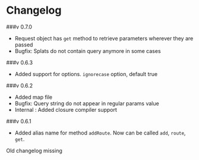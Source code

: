 Changelog
=========
###v 0.7.0
- Request object has `get` method to retrieve parameters wherever they are passed
- Bugfix: Splats do not contain query anymore in some cases


###v 0.6.3
- Added support for options. `ignorecase` option, default true

###v 0.6.2
- Added map file
- Bugfix: Query string do not appear in regular params value
- Internal : Added closure compiler support

###v 0.6.1
- Added alias name for method `addRoute`. Now can be called `add`, `route`, `get`.

Old changelog missing